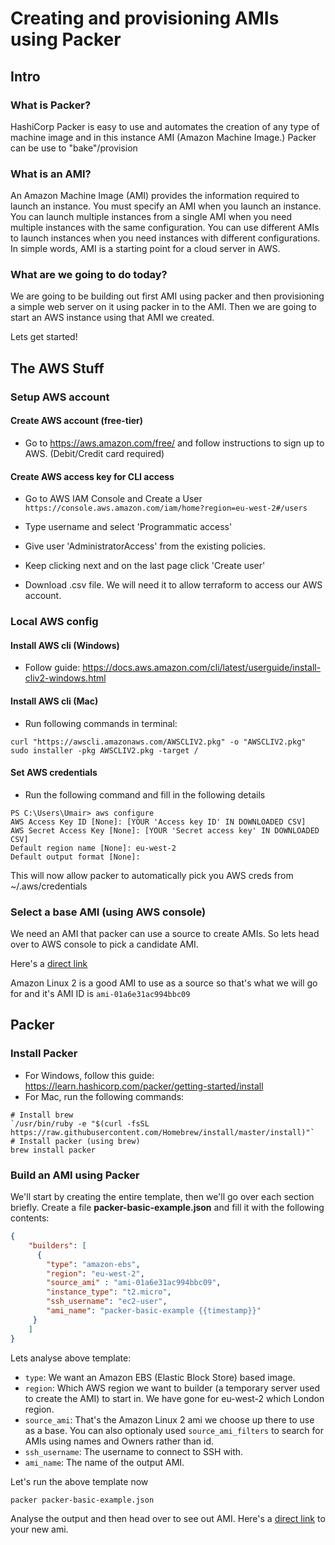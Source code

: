 
# Creating and provisioning AMIs using Packer

  

## Intro

### What is Packer?
HashiCorp Packer is easy to use and automates the creation of any type of machine image and in this instance AMI (Amazon Machine Image.) Packer can be use to "bake"/provision

### What is an AMI?

An Amazon Machine Image (AMI) provides the information required to launch an instance. You must specify an AMI when you launch an instance. You can launch multiple instances from a single AMI when you need multiple instances with the same configuration. You can use different AMIs to launch instances when you need instances with different configurations. In simple words, AMI is a starting point for a cloud server in AWS.
  

### What are we going to do today?

We are going to be building out first AMI using packer and then provisioning a simple web server on it using packer in to the AMI. Then we are going to start an AWS instance using that AMI we created.

 
 Lets get started!
  
## The AWS Stuff

### Setup AWS account

#### Create AWS account (free-tier)
* Go to https://aws.amazon.com/free/ and follow instructions to sign up to AWS. (Debit/Credit card required)
  
#### Create AWS access key for CLI access
* Go to AWS IAM Console and Create a User
`https://console.aws.amazon.com/iam/home?region=eu-west-2#/users`

* Type username and select 'Programmatic access'

* Give user 'AdministratorAccess' from the existing policies.

* Keep clicking next and on the last page click 'Create user'

* Download .csv file. We will need it to allow terraform to access our AWS account.

### Local AWS config
#### Install AWS cli (Windows)
- Follow guide: https://docs.aws.amazon.com/cli/latest/userguide/install-cliv2-windows.html

#### Install AWS cli (Mac)
- Run following commands in terminal:
```shell
curl "https://awscli.amazonaws.com/AWSCLIV2.pkg" -o "AWSCLIV2.pkg"
sudo installer -pkg AWSCLIV2.pkg -target /
```

#### Set AWS credentials
* Run the following command and fill in the following details

```shell
PS C:\Users\Umair> aws configure
AWS Access Key ID [None]: [YOUR 'Access key ID' IN DOWNLOADED CSV]
AWS Secret Access Key [None]: [YOUR 'Secret access key' IN DOWNLOADED CSV]
Default region name [None]: eu-west-2
Default output format [None]:
```
This will now allow packer to automatically pick you AWS creds from ~/.aws/credentials

### Select a base AMI (using AWS console)
We need an AMI that packer can use a source to create AMIs. So lets head over to AWS console to pick a candidate AMI. 

Here's a [direct link]( https://eu-west-2.console.aws.amazon.com/ec2/v2/home?region=eu-west-2#Images:visibility=public-images;sort=name)

Amazon Linux 2 is a good AMI to use as a source so that's what we will go for and it's AMI ID is `ami-01a6e31ac994bbc09`

  
  ## Packer
  
### Install Packer
* For Windows, follow this guide: https://learn.hashicorp.com/packer/getting-started/install
* For Mac, run the following commands:
```
# Install brew
`/usr/bin/ruby -e "$(curl -fsSL https://raw.githubusercontent.com/Homebrew/install/master/install)"`
# Install packer (using brew)
brew install packer
```

  
### Build an AMI using Packer

We'll start by creating the entire template, then we'll go over each section briefly. Create a file **packer-basic-example.json** and fill it with the following contents:

```json
{
	"builders": [
	  {
		"type": "amazon-ebs",
		"region": "eu-west-2",
		"source_ami" : "ami-01a6e31ac994bbc09",
		"instance_type": "t2.micro",
		"ssh_username": "ec2-user",
		"ami_name": "packer-basic-example {{timestamp}}"
	 }
	]
}
```

Lets analyse above template:

*  `type`: We want an Amazon EBS (Elastic Block Store) based image.
*  `region`: Which AWS region we want to builder (a temporary server used to create the AMI) to start in. We have gone for eu-west-2 which London region.
*  `source_ami`: That's the Amazon Linux 2 ami we choose up there to use as a base. You can also optionaly used `source_ami_filters` to search for AMIs using names and Owners rather than id.
*  `ssh_username`: The username to connect to SSH with.
*  `ami_name`: The name of the output AMI.

Let's run the above template now
```
packer packer-basic-example.json
```

Analyse the output and then head over to see out AMI. Here's a [direct link](https://eu-west-2.console.aws.amazon.com/ec2/v2/home?region=eu-west-2#Images:visibility=private-images;search=packer-basic-example;sort=name) to your new ami.
  